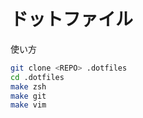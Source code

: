 ドットファイル
==============

使い方

```sh
git clone <REPO> .dotfiles
cd .dotfiles
make zsh
make git
make vim
```
